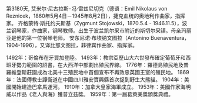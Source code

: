 第3180天, 艾米尔·尼古拉斯··冯·雷兹尼切克（德语：Emil Nikolaus von Reznicek，1860年5月4日－1945年8月2日），捷克血统的奥地利作曲家，指挥家。
齐格蒙特·斯托约夫斯基（Zygmunt Stojowski，1870.5.4 - 1946.11.5），波兰钢琴家，作曲家，钢琴教师。出生于波兰凯尔采市附近的斯切尔采镇。母亲玛丽亚是他的第一位钢琴老师。
安东尼诺·布埃纳文图拉（Antonino Buenaventura，1904-1996），又译比那文图拉，菲律宾作曲家、指挥家。

1492年：哥倫布在牙買加登陸。
1493年：教宗亞歷山大六世發布確定葡萄牙和西班牙勢力範圍的詔書，在大西洋中部劃出殖民界線。
1776年：羅德島殖民地及普羅維登斯莊園成為北美十三殖民地中首個宣布不再效忠英國王室的殖民地。
1869年：法國傳教士譚衛道在中國四川雅安寶興縣首次捉到野生大熊貓。
1904年：美國開始建造巴拿馬運河。
1910年：加拿大皇家海軍成立。
1953年：美國作家海明威以作品《老人與海》獲普立茲獎。
1959年：第一屆葛萊美獎頒獎典禮。